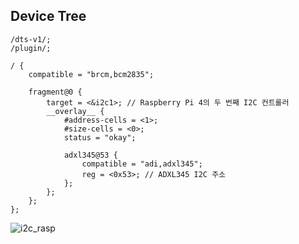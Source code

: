 ## Device Tree
```
/dts-v1/;
/plugin/;

/ {
    compatible = "brcm,bcm2835";

    fragment@0 {
        target = <&i2c1>; // Raspberry Pi 4의 두 번째 I2C 컨트롤러
        __overlay__ {
            #address-cells = <1>;
            #size-cells = <0>;
            status = "okay";

            adxl345@53 {
                compatible = "adi,adxl345";
                reg = <0x53>; // ADXL345 I2C 주소
            };
        };
    };
};
```

![i2c_rasp](https://github.com/user-attachments/assets/c23849f5-7dc3-4eac-869f-359194464a1b)
